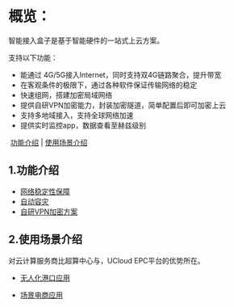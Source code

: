 # 概览：

智能接入盒子是基于智能硬件的一站式上云方案。

支持以下功能：

- 能通过 4G/5G接入Internet，同时支持双4G链路聚合，提升带宽
- 在客观条件的极限下，通过各种软件保证传输网络的稳定
- 快速组网，搭建加密局域网络
- 提供自研VPN加密能力，封装加密隧道，简单配置后即可加密上云
- 支持多地域接入，支持全球网络加速
- 提供实时监控app，数据查看至赫兹级别

​       [功能介绍](#1功能介绍)    |     [使用场景介绍](#3使用场景介绍)



## 1.功能介绍

* [网络稳定性保障](/sdnbox/stability.md)
* [自动容灾](/sdnbox/recovery.md)
* [自研VPN加密方案](/sdnbox/VPN.md)

## 2.使用场景介绍

对云计算服务商比超算中心与，UCloud EPC平台的优势所在。

* [无人化港口应用](/sdnbox/port.md)

* [场景电商应用](/sdnbox/e-commerce.md)




  



